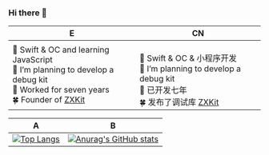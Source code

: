 ### Hi there 👋
|E|CN|
|----|----|
|🌱 Swift & OC and learning JavaScript <br/> 🤔 I’m planning to develop a debug kit <br/> 🔭 Worked for seven years <br/> 🍀 Founder of [ZXKit](https://github.com/ZXKitCode) | <br/> 🌱 Swift & OC & 小程序开发 <br/> 🤔 I’m planning to develop a debug kit <br/>  🔭 已开发七年 <br/> 🍀 发布了调试库 [ZXKit](https://github.com/ZXKitCode)|



|A|B|
|----|----|
|[![Top Langs](https://github-readme-stats.vercel.app/api/top-langs/?username=DamonHu&layout=compact)](/)|[![Anurag's GitHub stats](https://github-readme-stats.vercel.app/api?username=DamonHu&count_private=true&show_icons=true&theme=radical)](/)|






